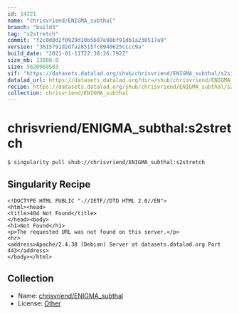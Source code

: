 ```yaml
---
id: 14221
name: "chrisvriend/ENIGMA_subthal"
branch: "build3"
tag: "s2stretch"
commit: "f2c0d0d2f0929d10b5607e98bf91db1a230517a9"
version: "3615791d2dfa285157c8940625cccc9a"
build_date: "2021-01-11T22:38:26.792Z"
size_mb: 13808.0
size: 5620969503
sif: "https://datasets.datalad.org/shub/chrisvriend/ENIGMA_subthal/s2stretch/2021-01-11-f2c0d0d2-3615791d/3615791d2dfa285157c8940625cccc9a.sif"
datalad_url: https://datasets.datalad.org?dir=/shub/chrisvriend/ENIGMA_subthal/s2stretch/2021-01-11-f2c0d0d2-3615791d/
recipe: https://datasets.datalad.org/shub/chrisvriend/ENIGMA_subthal/s2stretch/2021-01-11-f2c0d0d2-3615791d/Singularity
collection: chrisvriend/ENIGMA_subthal
---
```


# chrisvriend/ENIGMA_subthal:s2stretch

```bash
$ singularity pull shub://chrisvriend/ENIGMA_subthal:s2stretch
```

## Singularity Recipe

```singularity
<!DOCTYPE HTML PUBLIC "-//IETF//DTD HTML 2.0//EN">
<html><head>
<title>404 Not Found</title>
</head><body>
<h1>Not Found</h1>
<p>The requested URL was not found on this server.</p>
<hr>
<address>Apache/2.4.38 (Debian) Server at datasets.datalad.org Port 443</address>
</body></html>
```

## Collection

 - Name: [chrisvriend/ENIGMA_subthal](https://github.com/chrisvriend/ENIGMA_subthal)
 - License: [Other](None)

